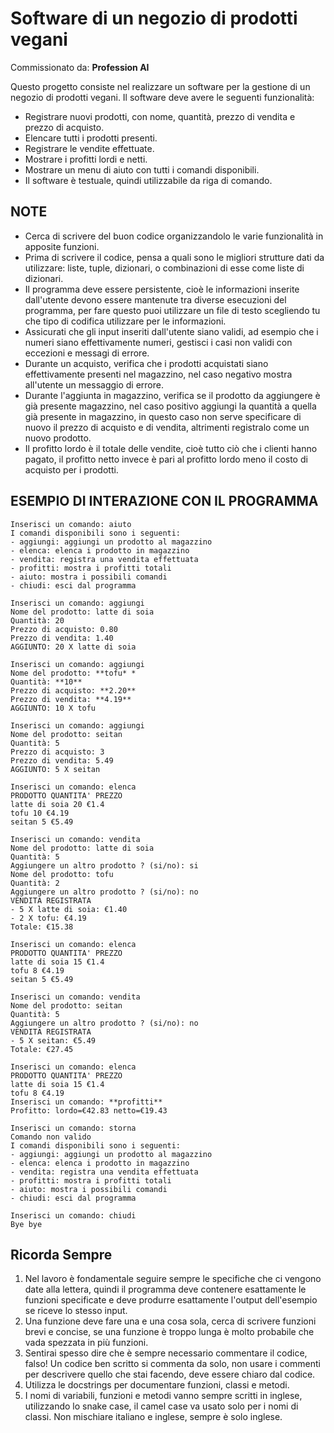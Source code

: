 
# Software di un negozio di prodotti vegani
Commissionato da: **Profession AI**


Questo progetto consiste nel realizzare un software per la gestione di un negozio di prodotti vegani. Il software deve avere le seguenti funzionalità:

- Registrare nuovi prodotti, con nome, quantità, prezzo di vendita e prezzo di acquisto.
- Elencare tutti i prodotti presenti.
- Registrare le vendite effettuate.
- Mostrare i profitti lordi e netti.
- Mostrare un menu di aiuto con tutti i comandi disponibili.
- Il software è testuale, quindi utilizzabile da riga di comando.

## NOTE

- Cerca di scrivere del buon codice organizzandolo le varie funzionalità in apposite funzioni.
- Prima di scrivere il codice, pensa a quali sono le migliori strutture dati da utilizzare: liste, tuple, dizionari, o combinazioni di esse come liste di dizionari.
- Il programma deve essere persistente, cioè le informazioni inserite dall'utente devono essere mantenute tra diverse esecuzioni del programma, per fare questo puoi utilizzare un file di testo scegliendo tu che tipo di codifica utilizzare per le informazioni.
- Assicurati che gli input inseriti dall'utente siano validi, ad esempio che i numeri siano effettivamente numeri, gestisci i casi non validi con eccezioni e messagi di errore.
- Durante un acquisto, verifica che i prodotti acquistati siano effettivamente presenti nel magazzino, nel caso negativo mostra all'utente un messaggio di errore.
- Durante l'aggiunta in magazzino, verifica se il prodotto da aggiungere è già presente magazzino, nel caso positivo aggiungi la quantità a quella già presente in magazzino, in questo caso non serve specificare di nuovo il prezzo di acquisto e di vendita, altrimenti registralo come un nuovo prodotto.
- Il profitto lordo è il totale delle vendite, cioè tutto ciò che i clienti hanno pagato, il profitto netto invece è pari al profitto lordo meno il costo di acquisto per i prodotti.


## ESEMPIO DI INTERAZIONE CON IL PROGRAMMA

```
Inserisci un comando: aiuto
I comandi disponibili sono i seguenti:
- aggiungi: aggiungi un prodotto al magazzino
- elenca: elenca i prodotto in magazzino
- vendita: registra una vendita effettuata
- profitti: mostra i profitti totali
- aiuto: mostra i possibili comandi
- chiudi: esci dal programma
  
Inserisci un comando: aggiungi
Nome del prodotto: latte di soia
Quantità: 20
Prezzo di acquisto: 0.80
Prezzo di vendita: 1.40
AGGIUNTO: 20 X latte di soia

Inserisci un comando: aggiungi
Nome del prodotto: **tofu* *
Quantità: **10**
Prezzo di acquisto: **2.20**
Prezzo di vendita: **4.19**
AGGIUNTO: 10 X tofu

Inserisci un comando: aggiungi
Nome del prodotto: seitan
Quantità: 5
Prezzo di acquisto: 3
Prezzo di vendita: 5.49
AGGIUNTO: 5 X seitan

Inserisci un comando: elenca
PRODOTTO QUANTITA' PREZZO
latte di soia 20 €1.4
tofu 10 €4.19
seitan 5 €5.49

Inserisci un comando: vendita
Nome del prodotto: latte di soia
Quantità: 5
Aggiungere un altro prodotto ? (si/no): si
Nome del prodotto: tofu
Quantità: 2
Aggiungere un altro prodotto ? (si/no): no
VENDITA REGISTRATA
- 5 X latte di soia: €1.40
- 2 X tofu: €4.19
Totale: €15.38

Inserisci un comando: elenca
PRODOTTO QUANTITA' PREZZO
latte di soia 15 €1.4
tofu 8 €4.19
seitan 5 €5.49

Inserisci un comando: vendita
Nome del prodotto: seitan
Quantità: 5
Aggiungere un altro prodotto ? (si/no): no
VENDITA REGISTRATA
- 5 X seitan: €5.49
Totale: €27.45

Inserisci un comando: elenca
PRODOTTO QUANTITA' PREZZO
latte di soia 15 €1.4
tofu 8 €4.19
Inserisci un comando: **profitti**
Profitto: lordo=€42.83 netto=€19.43

Inserisci un comando: storna
Comando non valido
I comandi disponibili sono i seguenti:
- aggiungi: aggiungi un prodotto al magazzino
- elenca: elenca i prodotto in magazzino
- vendita: registra una vendita effettuata
- profitti: mostra i profitti totali
- aiuto: mostra i possibili comandi
- chiudi: esci dal programma
  
Inserisci un comando: chiudi
Bye bye
```


## Ricorda Sempre
1. Nel lavoro è fondamentale seguire sempre le specifiche che ci vengono date alla lettera, quindi il programma deve contenere esattamente le funzioni specificate e deve produrre esattamente l'output dell'esempio se riceve lo stesso input.
2. Una funzione deve fare una e una cosa sola, cerca di scrivere funzioni brevi e concise, se una funzione è troppo lunga è molto probabile che vada spezzata in più funzioni.
3. Sentirai spesso dire che è sempre necessario commentare il codice, falso! Un codice ben scritto si commenta da solo, non usare i commenti per descrivere quello che stai facendo, deve essere chiaro dal codice. 
4. Utilizza le docstrings per documentare funzioni, classi e metodi.
5. I nomi di variabili, funzioni e metodi vanno sempre scritti in inglese, utilizzando lo snake case, il camel case va usato solo per i nomi di classi. Non mischiare italiano e inglese, sempre è solo inglese.
